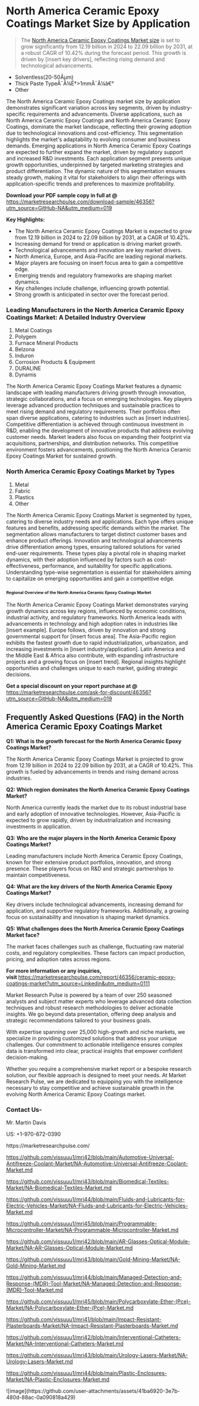 <h1>North America Ceramic Epoxy Coatings Market&nbsp;Size by Application</h1><blockquote><p>The <a href="https://marketresearchpulse.com/download-sample/46356?utm_source=GitHub-NA&amp;utm_medium=019">North America Ceramic Epoxy Coatings Market size</a> is set to grow significantly from 12.19 billion in 2024 to 22.09 billion by 2031, at a robust CAGR of 10.42% during the forecast period. This growth is driven by [insert key drivers], reflecting rising demand and technological advancements.</p></blockquote><ul><li>Solventless(20-50Âµm)<li> Thick Paste TypeÃ¯Â¼Ë†>1mmÃ¯Â¼â€°<li> Other</li></ul><p>The North America Ceramic Epoxy Coatings market size by application demonstrates significant variation across key segments, driven by industry-specific requirements and advancements. Diverse applications, such as North America Ceramic Epoxy Coatings and North America Ceramic Epoxy Coatings, dominate the market landscape, reflecting their growing adoption due to technological innovations and cost-efficiency. This segmentation highlights the market's adaptability to evolving consumer and business demands. Emerging applications in North America Ceramic Epoxy Coatings are expected to further expand the market, driven by regulatory support and increased R&D investments. Each application segment presents unique growth opportunities, underpinned by targeted marketing strategies and product differentiation. The dynamic nature of this segmentation ensures steady growth, making it vital for stakeholders to align their offerings with application-specific trends and preferences to maximize profitability.</p><p><strong>Download your PDF sample copy in full at @ </strong><a href="https://marketresearchpulse.com/download-sample/46356?utm_source=GitHub-NA&amp;utm_medium=019">https://marketresearchpulse.com/download-sample/46356?utm_source=GitHub-NA&amp;utm_medium=019</a></p><p><strong>Key Highlights: </strong></p><ul><li>The North America Ceramic Epoxy Coatings Market is expected to grow from 12.19 billion in 2024 to 22.09 billion by 2031, at a CAGR of 10.42%.</li><li>Increasing demand for trend or application is driving market growth.</li><li>Technological advancements and innovation are key market drivers.</li><li>North America, Europe, and Asia-Pacific are leading regional markets.</li><li>Major players are focusing on insert focus area to gain a competitive edge.</li><li>Emerging trends and regulatory frameworks are shaping market dynamics.</li><li>Key challenges include challenge, influencing growth potential.</li><li>Strong growth is anticipated in sector over the forecast period.</li></ul><h3>Leading Manufacturers in the North America Ceramic Epoxy Coatings Market: A Detailed Industry Overview</h3><ol><li>Metal Coatings</li><li>Polygem</li><li>Furnace Mineral Products</li><li>Belzona</li><li>Induron</li><li>Corrosion Products & Equipment</li><li>DURALINE</li><li>Dynamis</li></ol><div class="flex max-w-full flex-col flex-grow"><div class="min-h-8 text-message flex w-full flex-col items-end gap-2 whitespace-normal break-words [.text-message+&amp;]:mt-5" dir="auto" data-message-author-role="assistant" data-message-id="fd8432e4-4910-450d-b182-61b7bfb0a01f" data-message-model-slug="gpt-4o"><div class="flex w-full flex-col gap-1 empty:hidden first:pt-[3px]"><div class="markdown prose w-full break-words dark:prose-invert light"><p>The North America Ceramic Epoxy Coatings Market features a dynamic landscape with leading manufacturers driving growth through innovation, strategic collaborations, and a focus on emerging technologies. Key players leverage advanced production techniques and sustainable practices to meet rising demand and regulatory requirements. Their portfolios often span diverse applications, catering to industries such as [insert industries]. Competitive differentiation is achieved through continuous investment in R&amp;D, enabling the development of innovative products that address evolving customer needs. Market leaders also focus on expanding their footprint via acquisitions, partnerships, and distribution networks. This competitive environment fosters advancements, positioning the North America Ceramic Epoxy Coatings Market for sustained growth.</p></div></div></div></div><h3>North America Ceramic Epoxy Coatings Market by Types</h3><ol><li>Metal<li> Fabric<li> Plastics<li> Other</li></ol><div class="flex max-w-full flex-col flex-grow"><div class="min-h-8 text-message flex w-full flex-col items-end gap-2 whitespace-normal break-words [.text-message+&amp;]:mt-5" dir="auto" data-message-author-role="assistant" data-message-id="084470be-0bb7-4664-bddf-5156b4f41249" data-message-model-slug="gpt-4o-mini"><div class="flex w-full flex-col gap-1 empty:hidden first:pt-[3px]"><div class="markdown prose w-full break-words dark:prose-invert light"><p>The North America Ceramic Epoxy Coatings Market is segmented by types, catering to diverse industry needs and applications. Each type offers unique features and benefits, addressing specific demands within the market. The segmentation allows manufacturers to target distinct customer bases and enhance product offerings. Innovation and technological advancements drive differentiation among types, ensuring tailored solutions for varied end-user requirements. These types play a pivotal role in shaping market dynamics, with their adoption influenced by factors such as cost-effectiveness, performance, and suitability for specific applications. Understanding type-wise segmentation is essential for stakeholders aiming to capitalize on emerging opportunities and gain a competitive edge.</p></div></div></div></div><h3><span style="font-size: 11px;">Regional Overview of the North America Ceramic Epoxy Coatings Market</span></h3><div class="flex max-w-full flex-col flex-grow"><div class="min-h-8 text-message flex w-full flex-col items-end gap-2 whitespace-normal break-words [.text-message+&amp;]:mt-5" dir="auto" data-message-author-role="assistant" data-message-id="e9038762-ce64-4e30-91c9-9bd413514231" data-message-model-slug="gpt-4o-mini"><div class="flex w-full flex-col gap-1 empty:hidden first:pt-[3px]"><div class="markdown prose w-full break-words dark:prose-invert light"><p>The North America Ceramic Epoxy Coatings Market demonstrates varying growth dynamics across key regions, influenced by economic conditions, industrial activity, and regulatory frameworks. North America leads with advancements in technology and high adoption rates in industries like [insert example]. Europe follows, driven by innovation and strong governmental support for [insert focus area]. The Asia-Pacific region exhibits the fastest growth due to rapid industrialization, urbanization, and increasing investments in [insert industry/application]. Latin America and the Middle East &amp; Africa also contribute, with expanding infrastructure projects and a growing focus on [insert trend]. Regional insights highlight opportunities and challenges unique to each market, guiding strategic decisions.</p></div></div></div></div><p><strong>Get a special discount on your report purchase at @ </strong><a href="https://marketresearchpulse.com/ask-for-discount/46356?utm_source=GitHub-NA&amp;utm_medium=019">https://marketresearchpulse.com/ask-for-discount/46356?utm_source=GitHub-NA&amp;utm_medium=019</a></p><h2>Frequently Asked Questions (FAQ) in the North America Ceramic Epoxy Coatings Market</h2><p><strong>Q1: What is the growth forecast for the North America Ceramic Epoxy Coatings Market?</strong></p><p>The North America Ceramic Epoxy Coatings Market is projected to grow from 12.19 billion in 2024 to 22.09 billion by 2031, at a CAGR of 10.42%. This growth is fueled by advancements in trends and rising demand across industries.</p><p><strong>Q2: Which region dominates the North America Ceramic Epoxy Coatings Market?</strong></p><p>North America currently leads the market due to its robust industrial base and early adoption of innovative technologies. However, Asia-Pacific is expected to grow rapidly, driven by industrialization and increasing investments in application.</p><p><strong>Q3: Who are the major players in the North America Ceramic Epoxy Coatings Market?</strong></p><p>Leading manufacturers include North America Ceramic Epoxy Coatings, known for their extensive product portfolios, innovation, and strong presence. These players focus on R&amp;D and strategic partnerships to maintain competitiveness.</p><p><strong>Q4: What are the key drivers of the North America Ceramic Epoxy Coatings Market?</strong></p><p>Key drivers include technological advancements, increasing demand for application, and supportive regulatory frameworks. Additionally, a growing focus on sustainability and innovation is shaping market dynamics.</p><p><strong>Q5: What challenges does the North America Ceramic Epoxy Coatings Market face?</strong></p><p>The market faces challenges such as challenge, fluctuating raw material costs, and regulatory complexities. These factors can impact production, pricing, and adoption rates across regions.</p><p><strong>For more information or any inquiries, visit&nbsp;</strong><a href="https://marketresearchpulse.com/report/46356/ceramic-epoxy-coatings-market?utm_source=Linkedin&utm_medium=0111">https://marketresearchpulse.com/report/46356/ceramic-epoxy-coatings-market?utm_source=Linkedin&utm_medium=0111</a></p><p>Market Research Pulse is powered by a team of over 250 seasoned analysts and subject matter experts who leverage advanced data collection techniques and robust research methodologies to deliver actionable insights. We go beyond data presentation, offering deep analysis and strategic recommendations tailored to your business goals.</p><p>With expertise spanning over 25,000 high-growth and niche markets, we specialize in providing customized solutions that address your unique challenges. Our commitment to actionable intelligence ensures complex data is transformed into clear, practical insights that empower confident decision-making.</p><p>Whether you require a comprehensive market report or a bespoke research solution, our flexible approach is designed to meet your needs. At Market Research Pulse, we are dedicated to equipping you with the intelligence necessary to stay competitive and achieve sustainable growth in the evolving North America Ceramic Epoxy Coatings market.</p><h3><strong>Contact Us-</strong></h3><p>Mr. Martin Davis</p><p>US: +1-970-672-0390</p><p>https://marketresearchpulse.com/</p><p><a href="https://github.com/vissuuu1/mri42/blob/main/Automotive-Universal-Antifreeze-Coolant-Market/NA-Automotive-Universal-Antifreeze-Coolant-Market.md">https://github.com/vissuuu1/mri42/blob/main/Automotive-Universal-Antifreeze-Coolant-Market/NA-Automotive-Universal-Antifreeze-Coolant-Market.md</a></p><p><a href="https://github.com/vissuuu1/mri43/blob/main/Biomedical-Textiles-Market/NA-Biomedical-Textiles-Market.md">https://github.com/vissuuu1/mri43/blob/main/Biomedical-Textiles-Market/NA-Biomedical-Textiles-Market.md</a></p><p><a href="https://github.com/vissuuu1/mri44/blob/main/Fluids-and-Lubricants-for-Electric-Vehicles-Market/NA-Fluids-and-Lubricants-for-Electric-Vehicles-Market.md">https://github.com/vissuuu1/mri44/blob/main/Fluids-and-Lubricants-for-Electric-Vehicles-Market/NA-Fluids-and-Lubricants-for-Electric-Vehicles-Market.md</a></p><p><a href="https://github.com/vissuuu1/mri45/blob/main/Programmable-Microcontroller-Market/NA-Programmable-Microcontroller-Market.md">https://github.com/vissuuu1/mri45/blob/main/Programmable-Microcontroller-Market/NA-Programmable-Microcontroller-Market.md</a></p><p><a href="https://github.com/vissuuu1/mri42/blob/main/AR-Glasses-Optical-Module-Market/NA-AR-Glasses-Optical-Module-Market.md">https://github.com/vissuuu1/mri42/blob/main/AR-Glasses-Optical-Module-Market/NA-AR-Glasses-Optical-Module-Market.md</a></p><p><a href="https://github.com/vissuuu1/mri43/blob/main/Gold-Mining-Market/NA-Gold-Mining-Market.md">https://github.com/vissuuu1/mri43/blob/main/Gold-Mining-Market/NA-Gold-Mining-Market.md</a></p><p><a href="https://github.com/vissuuu1/mri44/blob/main/Managed-Detection-and-Response-(MDR)-Tool-Market/NA-Managed-Detection-and-Response-(MDR)-Tool-Market.md">https://github.com/vissuuu1/mri44/blob/main/Managed-Detection-and-Response-(MDR)-Tool-Market/NA-Managed-Detection-and-Response-(MDR)-Tool-Market.md</a></p><p><a href="https://github.com/vissuuu1/mri45/blob/main/Polycarboxylate-Ether-(Pce)-Market/NA-Polycarboxylate-Ether-(Pce)-Market.md">https://github.com/vissuuu1/mri45/blob/main/Polycarboxylate-Ether-(Pce)-Market/NA-Polycarboxylate-Ether-(Pce)-Market.md</a></p><p><a href="https://github.com/vissuuu1/mri41/blob/main/Impact-Resistant-Plasterboards-Market/NA-Impact-Resistant-Plasterboards-Market.md">https://github.com/vissuuu1/mri41/blob/main/Impact-Resistant-Plasterboards-Market/NA-Impact-Resistant-Plasterboards-Market.md</a></p><p><a href="https://github.com/vissuuu1/mri42/blob/main/Interventional-Catheters-Market/NA-Interventional-Catheters-Market.md">https://github.com/vissuuu1/mri42/blob/main/Interventional-Catheters-Market/NA-Interventional-Catheters-Market.md</a></p><p><a href="https://github.com/vissuuu1/mri43/blob/main/Urology-Lasers-Market/NA-Urology-Lasers-Market.md">https://github.com/vissuuu1/mri43/blob/main/Urology-Lasers-Market/NA-Urology-Lasers-Market.md</a></p><p><a href="https://github.com/vissuuu1/mri44/blob/main/Plastic-Enclosures-Market/NA-Plastic-Enclosures-Market.md">https://github.com/vissuuu1/mri44/blob/main/Plastic-Enclosures-Market/NA-Plastic-Enclosures-Market.md</a></p>
![image](https://github.com/user-attachments/assets/41ba6920-3e7b-480d-88ac-0a090818a429)
